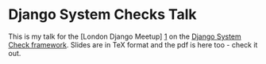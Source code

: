 Django System Checks Talk
=========================

This is my talk for the [London Django Meetup] [1] on the [Django System Check
framework][2]. Slides are in TeX format and the pdf is here
too - check it out.

[1]: http://www.meetup.com/The-London-Django-Meetup-Group/
[2]: https://docs.djangoproject.com/en/1.8/ref/checks/
